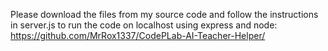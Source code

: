 Please download the files from my source code and follow the instructions in server.js to run the code on localhost using express and node:
https://github.com/MrRox1337/CodePLab-AI-Teacher-Helper/
